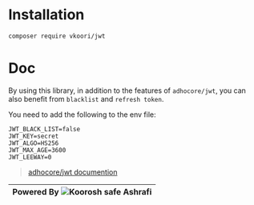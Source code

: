 # Installation

```bash
composer require vkoori/jwt
```

# Doc

By using this library, in addition to the features of `adhocore/jwt`, you can also benefit from `blacklist` and `refresh token`.

You need to add the following to the env file:

```
JWT_BLACK_LIST=false
JWT_KEY=secret
JWT_ALGO=HS256
JWT_MAX_AGE=3600
JWT_LEEWAY=0
```

> [adhocore/jwt documention](https://github.com/adhocore/php-jwt/blob/main/README.)

| Powered By ![Koorosh safe Ashrafi](https://lh3.googleusercontent.com/a-/AOh14GgUXztH1o50UQLNASmrnjOyH76BgsLQKcdFqIWM8w=s96-c) |
| ----------------------------------------------------------------------------------------------------------------------------- |
